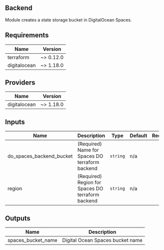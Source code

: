 ## Backend

Module creates a state storage bucket in DigitalOcean Spaces.

<!-- BEGINNING OF PRE-COMMIT-TERRAFORM DOCS HOOK -->
## Requirements

| Name | Version |
|------|---------|
| terraform | ~> 0.12.0 |
| digitalocean | ~> 1.18.0 |

## Providers

| Name | Version |
|------|---------|
| digitalocean | ~> 1.18.0 |

## Inputs

| Name | Description | Type | Default | Required |
|------|-------------|------|---------|:--------:|
| do\_spaces\_backend\_bucket | (Required) Name for Spaces DO terraform backend | `string` | n/a | yes |
| region | (Required) Region for Spaces DO terraform backend | `string` | n/a | yes |

## Outputs

| Name | Description |
|------|-------------|
| spaces\_bucket\_name | Digital Ocean Spaces bucket name |

<!-- END OF PRE-COMMIT-TERRAFORM DOCS HOOK -->
